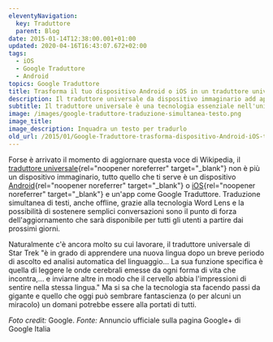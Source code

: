 ```yaml
---
eleventyNavigation:
  key: Traduttore
  parent: Blog
date: 2015-01-14T12:38:00.001+01:00
updated: 2020-04-16T16:43:07.672+02:00
tags:
  - iOS
  - Google Traduttore
  - Android
topics: Google Traduttore
title: Trasforma il tuo dispositivo Android o iOS in un traduttore universale grazie a Google Traduttore
description: Il traduttore universale da dispositivo immaginario add app disponibile per Android e iOS grazie a Google Traduttore.
subtitle: Il traduttore universale è una tecnologia essenziale nell'universo immaginario di Star Trek popolato di numerose specie aliene. Ma si tratta davvero di sola fantascienza?
image: /images/google-traduttore-traduzione-simultanea-testo.png
image_title:
image_description: Inquadra un testo per tradurlo
old_url: /2015/01/Google-Traduttore-trasforma-dispositivo-Android-iOS-traduttore-universale.html
---
```

Forse è arrivato il momento di aggiornare questa voce di Wikipedia, il [traduttore universale](https://it.wikipedia.org/wiki/Traduttore_universale){rel="noopener noreferrer" target="_blank"} non è più un dispositivo immaginario, tutto quello che ti serve è un dispositivo [Android](https://play.google.com/store/apps/details?id=com.google.android.apps.translate&hl=it){rel="noopener noreferrer" target="_blank"} o [iOS](https://itunes.apple.com/it/app/google-translate/id414706506?mt=8){rel="noopener noreferrer" target="_blank"} e un'app come Google Traduttore. Traduzione simultanea di testi, anche offline, grazie alla tecnologia Word Lens e la possibilità di sostenere semplici conversazioni sono il punto di forza dell'aggiornamento che sarà disponibile per tutti gli utenti a partire dai prossimi giorni.

Naturalmente c'è ancora molto su cui lavorare, il traduttore universale di Star Trek "è in grado di apprendere una nuova lingua dopo un breve periodo di ascolto ed analisi automatica del linguaggio... La sua funzione specifica è quella di leggere le onde cerebrali emesse da ogni forma di vita che incontra,... e inviarne altre in modo che il cervello abbia l'impressioni di sentire nella stessa lingua." Ma si sa che la tecnologia sta facendo passi da gigante e quello che oggi può sembrare fantascienza (o per alcuni un miracolo) un domani potrebbe essere alla portati di tutti.

*Foto credit:* Google. *Fonte:* Annuncio ufficiale sulla pagina Google+ di Google Italia
